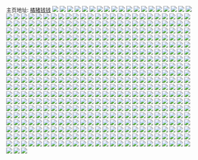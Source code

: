 主页地址: [橘猪钱钱](https://weibo.com/u/7107061953) 
![](https://wx4.sinaimg.cn/mw2000/007KYvtvly1h03eht7yeij30xz0u0gv7.jpg) 
![](https://wx4.sinaimg.cn/mw2000/007KYvtvly1h02on1ruq6j30u00u045q.jpg) 
![](https://wx4.sinaimg.cn/mw2000/007KYvtvly1h02juuqb6xj30u011vgtt.jpg) 
![](https://wx4.sinaimg.cn/mw2000/007KYvtvly1h02jutr2vnj30qh10d10n.jpg) 
![](https://wx4.sinaimg.cn/mw2000/007KYvtvly1h015203l23j30u00u0aea.jpg) 
![](https://wx4.sinaimg.cn/mw2000/007KYvtvly1h00ffe57htj32c02c0kjl.jpg) 
![](https://wx4.sinaimg.cn/mw2000/007KYvtvly1h004lz8wioj30u00u00yj.jpg) 
![](https://wx4.sinaimg.cn/mw2000/007KYvtvly1h000j3vbzrj31sc1scnpd.jpg) 
![](https://wx4.sinaimg.cn/mw2000/007KYvtvly1h000j1tcn2j31sc1sc7wi.jpg) 
![](https://wx4.sinaimg.cn/mw2000/007KYvtvly1gzwmqjqxu8j32801o0x6p.jpg) 
![](https://wx4.sinaimg.cn/mw2000/007KYvtvly1gzwmqlvxzpj32801o0x6p.jpg) 
![](https://wx4.sinaimg.cn/mw2000/007KYvtvly1gzwmqgxmrxj31nr21iqv5.jpg) 
![](https://wx4.sinaimg.cn/mw2000/007KYvtvly1gzwmqnc50jj31o0280npd.jpg) 
![](https://wx4.sinaimg.cn/mw2000/007KYvtvly1gzu5kpaybpj30wi09nab6.jpg) 
![](https://wx4.sinaimg.cn/mw2000/007KYvtvly1gzt1yn9dtej31sc1rq4qq.jpg) 
![](https://wx4.sinaimg.cn/mw2000/007KYvtvly1gzs4btxv62j31ei1eitzv.jpg) 
![](https://wx4.sinaimg.cn/mw2000/007KYvtvly1gzqvds2peoj32c02c0b2b.jpg) 
![](https://wx4.sinaimg.cn/mw2000/007KYvtvly1gzqvdt9mnej322e2bz1ky.jpg) 
![](https://wx4.sinaimg.cn/mw2000/007KYvtvly1gzqvfcqyztj30j60gv75h.jpg) 
![](https://wx4.sinaimg.cn/mw2000/007KYvtvly1gzmicxu1usj31sc1sce81.jpg) 
![](https://wx4.sinaimg.cn/mw2000/007KYvtvly1gzmid1dl11j32c02c0u0y.jpg) 
![](https://wx4.sinaimg.cn/mw2000/007KYvtvly1gzmicx9u7cj30jh0jmtax.jpg) 
![](https://wx4.sinaimg.cn/mw2000/007KYvtvly1gzk60gclxyj31400u0gry.jpg) 
![](https://wx4.sinaimg.cn/mw2000/007KYvtvly1gzejcmygyvj31v92hmqv5.jpg) 
![](https://wx4.sinaimg.cn/mw2000/007KYvtvly1gzejcos78oj31r12c0e81.jpg) 
![](https://wx4.sinaimg.cn/mw2000/007KYvtvly1gzd6ma4dsbj30xc32v1kx.jpg) 
![](https://wx4.sinaimg.cn/mw2000/007KYvtvly1gzd153dlfmj31o01o0kjl.jpg) 
![](https://wx4.sinaimg.cn/mw2000/007KYvtvly1gzd12npterj32c02c0hdv.jpg) 
![](https://wx4.sinaimg.cn/mw2000/007KYvtvly1gzd132ml9cj32c02c07wk.jpg) 
![](https://wx4.sinaimg.cn/mw2000/007KYvtvly1gzd12vah2kj32c02c0kjn.jpg) 
![](https://wx4.sinaimg.cn/mw2000/007KYvtvly1gzd13rgjeqj32bz2bzx6r.jpg) 
![](https://wx4.sinaimg.cn/mw2000/007KYvtvly1gzd13burpij32c02c0qv7.jpg) 
![](https://wx4.sinaimg.cn/mw2000/007KYvtvly1gzd13zjgd4j32c02c0b2c.jpg) 
![](https://wx4.sinaimg.cn/mw2000/007KYvtvly1gzd13jqrssj32c02c01l0.jpg) 
![](https://wx4.sinaimg.cn/mw2000/007KYvtvly1gzd1425mh6j30pn07bgmr.jpg) 
![](https://wx4.sinaimg.cn/mw2000/007KYvtvly1gzbxenqcf6j30wi1ycqkh.jpg) 
![](https://wx4.sinaimg.cn/mw2000/007KYvtvly1gzbxemfqfkj30wi1ycts4.jpg) 
![](https://wx4.sinaimg.cn/mw2000/007KYvtvly1gz6jwtn12rj33402c0x6p.jpg) 
![](https://wx4.sinaimg.cn/mw2000/007KYvtvly1gz6jws7odrj31o01o0kjl.jpg) 
![](https://wx4.sinaimg.cn/mw2000/007KYvtvly1gz6jwuez8mj332v2c0e81.jpg) 
![](https://wx4.sinaimg.cn/mw2000/007KYvtvly1gz6jwrajfvj32c02c0b2c.jpg) 
![](https://wx4.sinaimg.cn/mw2000/007KYvtvly1gz6jwxhgb5j32c02c0u10.jpg) 
![](https://wx4.sinaimg.cn/mw2000/007KYvtvly1gz6jwypv6oj30uk48sb2a.jpg) 
![](https://wx4.sinaimg.cn/mw2000/007KYvtvly1gz6jx3m1jsj32c02c04qq.jpg) 
![](https://wx4.sinaimg.cn/mw2000/007KYvtvly1gz2war4x1nj32c02c0qv9.jpg) 
![](https://wx4.sinaimg.cn/mw2000/007KYvtvly1gz2wb0rqoxj32c02c0e84.jpg) 
![](https://wx4.sinaimg.cn/mw2000/007KYvtvly1gz2wai5vp1j32c02c0hdx.jpg) 
![](https://wx4.sinaimg.cn/mw2000/007KYvtvly1gz2wb9mdlpj32c02c0npe.jpg) 
![](https://wx4.sinaimg.cn/mw2000/007KYvtvly1gz2wav04rhj32c02c0qv6.jpg) 
![](https://wx4.sinaimg.cn/mw2000/007KYvtvly1gz2waknqxej32c02c0hdv.jpg) 
![](https://wx4.sinaimg.cn/mw2000/007KYvtvly1gz2wb5ko8jj32c02c0e85.jpg) 
![](https://wx4.sinaimg.cn/mw2000/007KYvtvly1gz2wd4e6ruj32c02c0npf.jpg) 
![](https://wx4.sinaimg.cn/mw2000/007KYvtvly1gz2wdh2kbfj32c02c0b2d.jpg) 
![](https://wx4.sinaimg.cn/mw2000/007KYvtvly1gyzoa4r4whj32bz2bzkjn.jpg) 
![](https://wx4.sinaimg.cn/mw2000/007KYvtvly1gyzoa77p27j32bz2bz4qr.jpg) 
![](https://wx4.sinaimg.cn/mw2000/007KYvtvly1gyzoaa0h6uj32bz2bze83.jpg) 
![](https://wx4.sinaimg.cn/mw2000/007KYvtvly1gyzoaefa8gj32c02bze83.jpg) 
![](https://wx4.sinaimg.cn/mw2000/007KYvtvly1gyzoa1hpmnj32c02bzqv7.jpg) 
![](https://wx4.sinaimg.cn/mw2000/007KYvtvly1gyyc80kcu5j31o01o0qv5.jpg) 
![](https://wx4.sinaimg.cn/mw2000/007KYvtvly1gyyc82umunj31o0280e82.jpg) 
![](https://wx4.sinaimg.cn/mw2000/007KYvtvly1gyyc840b3oj31o0280kjl.jpg) 
![](https://wx4.sinaimg.cn/mw2000/007KYvtvly1gyyc8q4smnj31ab183qo1.jpg) 
![](https://wx4.sinaimg.cn/mw2000/007KYvtvly1gyyc8p16toj31sc1schdt.jpg) 
![](https://wx4.sinaimg.cn/mw2000/007KYvtvly1gyyc8wmkp6j32c02c07wi.jpg) 
![](https://wx4.sinaimg.cn/mw2000/007KYvtvly1gywq7g6d9mj322k2lu1ky.jpg) 
![](https://wx4.sinaimg.cn/mw2000/007KYvtvly1gywq7fa71ej30om10yn5i.jpg) 
![](https://wx4.sinaimg.cn/mw2000/007KYvtvly1gyuttyrr4gj32c02c01l0.jpg) 
![](https://wx4.sinaimg.cn/mw2000/007KYvtvly1gyutudvmu2j32c02c0u0z.jpg) 
![](https://wx4.sinaimg.cn/mw2000/007KYvtvly1gyutvcwzj9j32c02c07wk.jpg) 
![](https://wx4.sinaimg.cn/mw2000/007KYvtvly1gyutu48g9zj31o01o015v.jpg) 
![](https://wx4.sinaimg.cn/mw2000/007KYvtvly1gyutvmo9wlj32c02c0b2b.jpg) 
![](https://wx4.sinaimg.cn/mw2000/007KYvtvly1gyutw9jzmdj32c02c04qs.jpg) 
![](https://wx4.sinaimg.cn/mw2000/007KYvtvly1gyutwgexxnj32c02c07wk.jpg) 
![](https://wx4.sinaimg.cn/mw2000/007KYvtvly1gyutx6yj4gj32bz2bze83.jpg) 
![](https://wx4.sinaimg.cn/mw2000/007KYvtvly1gyserigjnwj31o0280kjm.jpg) 
![](https://wx4.sinaimg.cn/mw2000/007KYvtvly1gyserjxgmlj31o0280hdu.jpg) 
![](https://wx4.sinaimg.cn/mw2000/007KYvtvly1gyserkzg8oj31o0280npe.jpg) 
![](https://wx4.sinaimg.cn/mw2000/007KYvtvly1gyserrosypj32c02c0u0z.jpg) 
![](https://wx4.sinaimg.cn/mw2000/007KYvtvly1gyservzgovj32c02c0b2c.jpg) 
![](https://wx4.sinaimg.cn/mw2000/007KYvtvly1gyserzd6syj32c02c0x6s.jpg) 
![](https://wx4.sinaimg.cn/mw2000/007KYvtvly1gyses2alq8j32c02c0npe.jpg) 
![](https://wx4.sinaimg.cn/mw2000/007KYvtvly1gymb7o2svoj30zk0zkn1r.jpg) 
![](https://wx4.sinaimg.cn/mw2000/007KYvtvly1gymb6mx45lj32c02c0npf.jpg) 
![](https://wx4.sinaimg.cn/mw2000/007KYvtvly1gyiwsdp1vdj31mc25s4qq.jpg) 
![](https://wx4.sinaimg.cn/mw2000/007KYvtvly1gyiwsecyknj31o01o0hdt.jpg) 
![](https://wx4.sinaimg.cn/mw2000/007KYvtvly1gyiwsf2385j31o01o0kjl.jpg) 
![](https://wx4.sinaimg.cn/mw2000/007KYvtvly1gyiwsoimllj32c02c0e83.jpg) 
![](https://wx4.sinaimg.cn/mw2000/007KYvtvly1gyiwsjrdfhj32c02c0hdu.jpg) 
![](https://wx4.sinaimg.cn/mw2000/007KYvtvly1gydewmnef4j32c02c01kz.jpg) 
![](https://wx4.sinaimg.cn/mw2000/007KYvtvly1gydewny9phj32c02c0u0y.jpg) 
![](https://wx4.sinaimg.cn/mw2000/007KYvtvly1gydewpga0aj33402c01kz.jpg) 
![](https://wx4.sinaimg.cn/mw2000/007KYvtvly1gydewqgltsj31sc1scnpd.jpg) 
![](https://wx4.sinaimg.cn/mw2000/007KYvtvly1gyc818luuuj31xa340npg.jpg) 
![](https://wx4.sinaimg.cn/mw2000/007KYvtvly1gyc81azlkxj32c0340u0z.jpg) 
![](https://wx4.sinaimg.cn/mw2000/007KYvtvly1gyc81cdk08j31w733z1kz.jpg) 
![](https://wx4.sinaimg.cn/mw2000/007KYvtvly1gyc81fe93bj32c02c0b2b.jpg) 
![](https://wx4.sinaimg.cn/mw2000/007KYvtvly1gyc816kyfgj31sc1sckjm.jpg) 
![](https://wx4.sinaimg.cn/mw2000/007KYvtvly1gyc81jddu6j32c02c0e84.jpg) 
![](https://wx4.sinaimg.cn/mw2000/007KYvtvly1gyb9m0dvfuj31sc1sc4qq.jpg) 
![](https://wx4.sinaimg.cn/mw2000/007KYvtvly1gyb9m1w7ahj31yd1g1kjm.jpg) 
![](https://wx4.sinaimg.cn/mw2000/007KYvtvly1gyb9m4g3n7j33402c0npg.jpg) 
![](https://wx4.sinaimg.cn/mw2000/007KYvtvly1gy6jxog8g8j323s1ku4qt.jpg) 
![](https://wx4.sinaimg.cn/mw2000/007KYvtvly1gy6jxrqc30j31jy1jy7wk.jpg) 
![](https://wx4.sinaimg.cn/mw2000/007KYvtvly1gy6jxv7shtj32c02c04qr.jpg) 
![](https://wx4.sinaimg.cn/mw2000/007KYvtvly1gy6jxxj1dej32c02c0e82.jpg) 
![](https://wx4.sinaimg.cn/mw2000/007KYvtvly1gy6jy0paunj324j33zb2b.jpg) 
![](https://wx4.sinaimg.cn/mw2000/007KYvtvly1gy6jy4jtxzj32c0340e83.jpg) 
![](https://wx4.sinaimg.cn/mw2000/007KYvtvly1gy6jy7norcj32c02c0x6q.jpg) 
![](https://wx4.sinaimg.cn/mw2000/007KYvtvly1gy6jy9e598j32c02c0qv6.jpg) 
![](https://wx4.sinaimg.cn/mw2000/007KYvtvly1gy6jxmdrywj32c02c0qv6.jpg) 
![](https://wx4.sinaimg.cn/mw2000/007KYvtvly1gy6jycu3e1j32c02qdhdu.jpg) 
![](https://wx4.sinaimg.cn/mw2000/007KYvtvly1gy6jy5yssjj32c0340kjm.jpg) 
![](https://wx4.sinaimg.cn/mw2000/007KYvtvly1gy5fyspmepj32ds1sc4qr.jpg) 
![](https://wx4.sinaimg.cn/mw2000/007KYvtvly1gy5fzihwmpj32c02c07wk.jpg) 
![](https://wx4.sinaimg.cn/mw2000/007KYvtvly1gy5fznbnsoj32c02c0npg.jpg) 
![](https://wx4.sinaimg.cn/mw2000/007KYvtvly1gy5g012rlwj32c02c0b2c.jpg) 
![](https://wx4.sinaimg.cn/mw2000/007KYvtvly1gy5fzszpd2j32c02c01kz.jpg) 
![](https://wx4.sinaimg.cn/mw2000/007KYvtvly1gy5g06j8etj32c02c01l0.jpg) 
![](https://wx4.sinaimg.cn/mw2000/007KYvtvly1gy5g0cxxo8j32c02c0x6r.jpg) 
![](https://wx4.sinaimg.cn/mw2000/007KYvtvly1gy5g0j83f5j32c02c0kjn.jpg) 
![](https://wx4.sinaimg.cn/mw2000/007KYvtvly1gy5g0qyvqrj32c03404qs.jpg) 
![](https://wx4.sinaimg.cn/mw2000/007KYvtvly1gy23izxub7j32af2aex6z.jpg) 
![](https://wx4.sinaimg.cn/mw2000/007KYvtvly1gy23j277p2j32c02c0kjm.jpg) 
![](https://wx4.sinaimg.cn/mw2000/007KYvtvly1gxzpcvnxmwj32c02c0kjm.jpg) 
![](https://wx4.sinaimg.cn/mw2000/007KYvtvly1gxzpczietwj3340340npf.jpg) 
![](https://wx4.sinaimg.cn/mw2000/007KYvtvly1gxzpd0u2bij33402c07wi.jpg) 
![](https://wx4.sinaimg.cn/mw2000/007KYvtvly1gxzpd3nztrj33402vthdw.jpg) 
![](https://wx4.sinaimg.cn/mw2000/007KYvtvly1gxzpd7hd9sj32c02c0u0z.jpg) 
![](https://wx4.sinaimg.cn/mw2000/007KYvtvly1gxzpdffsx7j32c02c0kjo.jpg) 
![](https://wx4.sinaimg.cn/mw2000/007KYvtvly1gxzpdjcwbej32c02c0kjn.jpg) 
![](https://wx4.sinaimg.cn/mw2000/007KYvtvly1gxzpdmzlf5j32c02c0u0z.jpg) 
![](https://wx4.sinaimg.cn/mw2000/007KYvtvly1gxzpcrzhraj32c02c0hdv.jpg) 
![](https://wx4.sinaimg.cn/mw2000/007KYvtvly1gxxd109yusj32c02pgb2b.jpg) 
![](https://wx4.sinaimg.cn/mw2000/007KYvtvly1gxxd1c6nz2j32c02c07wj.jpg) 
![](https://wx4.sinaimg.cn/mw2000/007KYvtvly1gxxd1yth0ej32c02c0qv7.jpg) 
![](https://wx4.sinaimg.cn/mw2000/007KYvtvly1gxxdyxefxwj32c02c07wl.jpg) 
![](https://wx4.sinaimg.cn/mw2000/007KYvtvly1gxw456y9jej30u0140tem.jpg) 
![](https://wx4.sinaimg.cn/mw2000/007KYvtvly1gxw457j9fcj30u0121tei.jpg) 
![](https://wx4.sinaimg.cn/mw2000/007KYvtvly1gxw458c66mj30u00u0tg6.jpg) 
![](https://wx4.sinaimg.cn/mw2000/007KYvtvly1gxw458rhz3j30u00u0n5n.jpg) 
![](https://wx4.sinaimg.cn/mw2000/007KYvtvly1gxw456l8v5j30u0140q8n.jpg) 
![](https://wx4.sinaimg.cn/mw2000/007KYvtvly1gxw459ezcnj30u01407kr.jpg) 
![](https://wx4.sinaimg.cn/mw2000/007KYvtvly1gxw459xkm2j30u00u0q95.jpg) 
![](https://wx4.sinaimg.cn/mw2000/007KYvtvly1gxw45aby9mj30u00u0wkh.jpg) 
![](https://wx4.sinaimg.cn/mw2000/007KYvtvly1gxr52n0m7bj32c0340e81.jpg) 
![](https://wx4.sinaimg.cn/mw2000/007KYvtvly1gxmzpfyb9kj30wi0w4n1v.jpg) 
![](https://wx4.sinaimg.cn/mw2000/007KYvtvly1gxmy9nw1ehj31jk1jkq7j.jpg) 
![](https://wx4.sinaimg.cn/mw2000/007KYvtvly1gxlel731ohj30wi0w3jwm.jpg) 
![](https://wx4.sinaimg.cn/mw2000/007KYvtvly1gxlel7awmej30sg0sg0wo.jpg) 
![](https://wx4.sinaimg.cn/mw2000/007KYvtvly1gxenc5cfmjj30kr0kuack.jpg) 
![](https://wx4.sinaimg.cn/mw2000/007KYvtvly1gxelbh5ou6j32c02c0qv8.jpg) 
![](https://wx4.sinaimg.cn/mw2000/007KYvtvly1gxelbmo00aj32c02c04qr.jpg) 
![](https://wx4.sinaimg.cn/mw2000/007KYvtvly1gxelba4xq2j32c02c0u0z.jpg) 
![](https://wx4.sinaimg.cn/mw2000/007KYvtvly1gxelb75knyj32c02c04qr.jpg) 
![](https://wx4.sinaimg.cn/mw2000/007KYvtvly1gx6ptyf1otj30wi1ycdp5.jpg) 
![](https://wx4.sinaimg.cn/mw2000/007KYvtvly1gx2sr3lyp4j33402c04qt.jpg) 
![](https://wx4.sinaimg.cn/mw2000/007KYvtvly1gx2sr4fbldj30wi0rcqcq.jpg) 
![](https://wx4.sinaimg.cn/mw2000/007KYvtvly1gx2sr5movuj33402c0x6s.jpg) 
![](https://wx4.sinaimg.cn/mw2000/007KYvtvly1gx2sr98gqnj32c0340e84.jpg) 
![](https://wx4.sinaimg.cn/mw2000/007KYvtvly1gx2sr1osfqj32c02c0x6q.jpg) 
![](https://wx4.sinaimg.cn/mw2000/007KYvtvly1gx2srbxdmyj32c02c0npg.jpg) 
![](https://wx4.sinaimg.cn/mw2000/007KYvtvly1gx2sreehnaj32c02c0b2b.jpg) 
![](https://wx4.sinaimg.cn/mw2000/007KYvtvly1gx2srgmeboj32c02c0hdu.jpg) 
![](https://wx4.sinaimg.cn/mw2000/007KYvtvly1gx2srk6lfyj32c0340kjn.jpg) 
![](https://wx4.sinaimg.cn/mw2000/007KYvtvly1gwz991d2aoj32c02c0e82.jpg) 
![](https://wx4.sinaimg.cn/mw2000/007KYvtvly1gwz994h5x5j32c02c04qq.jpg) 
![](https://wx4.sinaimg.cn/mw2000/007KYvtvly1gwz996u8fcj32c02c0b29.jpg) 
![](https://wx4.sinaimg.cn/mw2000/007KYvtvly1gwz98xgcomj32c02c0e81.jpg) 
![](https://wx4.sinaimg.cn/mw2000/007KYvtvly1gwz998w70zj32c02c0b29.jpg) 
![](https://wx4.sinaimg.cn/mw2000/007KYvtvly1gwz99bcth5j32c02c0u0x.jpg) 
![](https://wx4.sinaimg.cn/mw2000/007KYvtvly1gwo6wugpmlj32c02c0hdu.jpg) 
![](https://wx4.sinaimg.cn/mw2000/007KYvtvly1gwo6wvvhn5j32c02c0b2a.jpg) 
![](https://wx4.sinaimg.cn/mw2000/007KYvtvly1gwo6wxako5j32c02c04qq.jpg) 
![](https://wx4.sinaimg.cn/mw2000/007KYvtvly1gwo6wypd21j32c02c0b2a.jpg) 
![](https://wx4.sinaimg.cn/mw2000/007KYvtvly1gwo6x0p7szj32c02c07wi.jpg) 
![](https://wx4.sinaimg.cn/mw2000/007KYvtvly1gwlngrrgxcj32c02c0qv6.jpg) 
![](https://wx4.sinaimg.cn/mw2000/007KYvtvly1gwlnl8enf3j31zw2apkjl.jpg) 
![](https://wx4.sinaimg.cn/mw2000/007KYvtvly1gwlnlaewxmj32c0340000.jpg) 
![](https://wx4.sinaimg.cn/mw2000/007KYvtvly1gwjaoxsy9jj32c03407wi.jpg) 
![](https://wx4.sinaimg.cn/mw2000/007KYvtvly1gwihqa39jbj32c02c07wj.jpg) 
![](https://wx4.sinaimg.cn/mw2000/007KYvtvly1gwh7jxkiasj325q2q04qp.jpg) 
![](https://wx4.sinaimg.cn/mw2000/007KYvtvly1gwh7j48xywj32c0340u0x.jpg) 
![](https://wx4.sinaimg.cn/mw2000/007KYvtvly1gw5u6nfp5cj32c02c0b2a.jpg) 
![](https://wx4.sinaimg.cn/mw2000/007KYvtvly1gw5u6ro81wj32c02c07wi.jpg) 
![](https://wx4.sinaimg.cn/mw2000/007KYvtvly1gw5u6wkjx7j32c02c04qq.jpg) 
![](https://wx4.sinaimg.cn/mw2000/007KYvtvly1gw5u72e7eoj32c02c0e82.jpg) 
![](https://wx4.sinaimg.cn/mw2000/007KYvtvly1gw3eze11ebj31sc2dsqv5.jpg) 
![](https://wx4.sinaimg.cn/mw2000/007KYvtvly1gw3ezftr7wj33402c0qv7.jpg) 
![](https://wx4.sinaimg.cn/mw2000/007KYvtvly1gw3ezh9v0gj33402c0x6r.jpg) 
![](https://wx4.sinaimg.cn/mw2000/007KYvtvly1gw3ezj1osvj33402c0u10.jpg) 
![](https://wx4.sinaimg.cn/mw2000/007KYvtvly1gw280fgmyfj31sc2ds7wi.jpg) 
![](https://wx4.sinaimg.cn/mw2000/007KYvtvly1gw2825rqb9j32c02c04qr.jpg) 
![](https://wx4.sinaimg.cn/mw2000/007KYvtvly1gw282ihaiej32c0340u0y.jpg) 
![](https://wx4.sinaimg.cn/mw2000/007KYvtvly1gw282p3masj33402c0npe.jpg) 
![](https://wx4.sinaimg.cn/mw2000/007KYvtvly1gw282qmbwhj33402c07wh.jpg) 
![](https://wx4.sinaimg.cn/mw2000/007KYvtvly1gw282uvn7wj33402c0npe.jpg) 
![](https://wx4.sinaimg.cn/mw2000/007KYvtvly1gvxnbvut7hj32c0340kjm.jpg) 
![](https://wx4.sinaimg.cn/mw2000/007KYvtvly1gvxnbzk5ccj32c02ml7wi.jpg) 
![](https://wx4.sinaimg.cn/mw2000/007KYvtvly1gvxnc2j6guj32c02c04qr.jpg) 
![](https://wx4.sinaimg.cn/mw2000/007KYvtvly1gvxnceu3b1j32c02c07wi.jpg) 
![](https://wx4.sinaimg.cn/mw2000/007KYvtvly1gvwh8f60abj32c02c0qv5.jpg) 
![](https://wx4.sinaimg.cn/mw2000/007KYvtvly1gvwh8birnsj32c02c0kjm.jpg) 
![](https://wx4.sinaimg.cn/mw2000/007KYvtvly1gvwdltaza6j32c02c0hdu.jpg) 
![](https://wx4.sinaimg.cn/mw2000/007KYvtvly1gvwdlwbliij32c02c0npd.jpg) 
![](https://wx4.sinaimg.cn/mw2000/007KYvtvly1gvo59wsqhfj60ue0u00vb02.jpg) 
![](https://wx4.sinaimg.cn/mw2000/007KYvtvly1gvmvn2z2g4j60u00u0wnj02.jpg) 
![](https://wx4.sinaimg.cn/mw2000/007KYvtvly1gvlzc1u6epj62c02c0kjm02.jpg) 
![](https://wx4.sinaimg.cn/mw2000/007KYvtvly1gvijvzkwfsj610b0u0agb02.jpg) 
![](https://wx4.sinaimg.cn/mw2000/007KYvtvly1gvijylgh9oj62c02c0u1202.jpg) 
![](https://wx4.sinaimg.cn/mw2000/007KYvtvly1gv2ggidd9vj62ds1scqv602.jpg) 
![](https://wx4.sinaimg.cn/mw2000/007KYvtvly1gv2ggq6bhcj62ds1sce8202.jpg) 
![](https://wx4.sinaimg.cn/mw2000/007KYvtvly1gv2gh356fcj62ds1sckjm02.jpg) 
![](https://wx4.sinaimg.cn/mw2000/007KYvtvly1gv2gh9756fj62c03401kz02.jpg) 
![](https://wx4.sinaimg.cn/mw2000/007KYvtvly1guo7xqmyv6j62c62c0b2b02.jpg) 
![](https://wx4.sinaimg.cn/mw2000/007KYvtvly1guo7xusylej62c62c0b2b02.jpg) 
![](https://wx4.sinaimg.cn/mw2000/007KYvtvly1guo7y11asej62c02c07wk02.jpg) 
![](https://wx4.sinaimg.cn/mw2000/007KYvtvly1guhivbai5aj61sc2c14qr02.jpg) 
![](https://wx4.sinaimg.cn/mw2000/007KYvtvly1guhiw04ngxj63402c01kz02.jpg) 
![](https://wx4.sinaimg.cn/mw2000/007KYvtvly1guhiwub24gj633z2bzb2b02.jpg) 
![](https://wx4.sinaimg.cn/mw2000/007KYvtvly1guhixd9x7nj62c02c0u0x02.jpg) 
![](https://wx4.sinaimg.cn/mw2000/007KYvtvly1guhiy3bt4oj62c02c0npg02.jpg) 
![](https://wx4.sinaimg.cn/mw2000/007KYvtvly1guhiyj5h5uj62c02c0u0y02.jpg) 
![](https://wx4.sinaimg.cn/mw2000/007KYvtvly1gubzns62bqj30v91voqv5.jpg) 
![](https://wx4.sinaimg.cn/mw2000/007KYvtvly1gubzpp6lsvj30v91voqv5.jpg) 
![](https://wx4.sinaimg.cn/mw2000/007KYvtvly1gu4zubx10qj31sc2dsb2a.jpg) 
![](https://wx4.sinaimg.cn/mw2000/007KYvtvly1gu4zuji8b0j31sc2dse82.jpg) 
![](https://wx4.sinaimg.cn/mw2000/007KYvtvly1gu4zu4y8rxj31sc2dsqv5.jpg) 
![](https://wx4.sinaimg.cn/mw2000/007KYvtvly1gu4zutfo6kj32ds1sc7wi.jpg) 
![](https://wx4.sinaimg.cn/mw2000/007KYvtvly1gu4zv43ipaj32ds1scb2a.jpg) 
![](https://wx4.sinaimg.cn/mw2000/007KYvtvly1gu4zvc0f4vj33402c0qv6.jpg) 
![](https://wx4.sinaimg.cn/mw2000/007KYvtvly1gtyz9bno48j32c03401ky.jpg) 
![](https://wx4.sinaimg.cn/mw2000/007KYvtvly1gttyp6xannj30v91voqak.jpg) 
![](https://wx4.sinaimg.cn/mw2000/007KYvtvly1gttbrr0dbcj33402c0u0z.jpg) 
![](https://wx4.sinaimg.cn/mw2000/007KYvtvly1gttbruzrf9j31sc1sc1ky.jpg) 
![](https://wx4.sinaimg.cn/mw2000/007KYvtvly1gttbrzp1rij31sc1scx6p.jpg) 
![](https://wx4.sinaimg.cn/mw2000/007KYvtvly1gttbs2xiiyj31q81sbx6p.jpg) 
![](https://wx4.sinaimg.cn/mw2000/007KYvtvly1gttbrna86oj31sc2chb2a.jpg) 
![](https://wx4.sinaimg.cn/mw2000/007KYvtvly1gttbs6918mj31sc2dsu0y.jpg) 
![](https://wx4.sinaimg.cn/mw2000/007KYvtvly1gttbs7fmx9j31jo33zx6p.jpg) 
![](https://wx4.sinaimg.cn/mw2000/007KYvtvly1gttbsawoe5j31sc2bwkjm.jpg) 
![](https://wx4.sinaimg.cn/mw2000/007KYvtvly1gttbsfhqo0j32c02c0x6q.jpg) 
![](https://wx4.sinaimg.cn/mw2000/007KYvtvly1gtr0sgrtxuj32ds1ojhdu.jpg) 
![](https://wx4.sinaimg.cn/mw2000/007KYvtvly1gtr0sijwe2j32ds1schdu.jpg) 
![](https://wx4.sinaimg.cn/mw2000/007KYvtvly1gtr0skhk40j32ds1schdu.jpg) 
![](https://wx4.sinaimg.cn/mw2000/007KYvtvly1gtr0seltsij33402c0npi.jpg) 
![](https://wx4.sinaimg.cn/mw2000/007KYvtvly1gtr0sqlj7dj32c02c0u0z.jpg) 
![](https://wx4.sinaimg.cn/mw2000/007KYvtvly1gtr0swwqawj32c02c0npg.jpg) 
![](https://wx4.sinaimg.cn/mw2000/007KYvtvly1gtot946679j30uk53cnpe.jpg) 
![](https://wx4.sinaimg.cn/mw2000/007KYvtvly1gtot96c9hxj30xc2s01ky.jpg) 
![](https://wx4.sinaimg.cn/mw2000/007KYvtvly1gtot9cg1u5j32ds1sc1kz.jpg) 
![](https://wx4.sinaimg.cn/mw2000/007KYvtvly1gtot9nmipaj32ds1sc7wj.jpg) 
![](https://wx4.sinaimg.cn/mw2000/007KYvtvly1gtot9xhnikj32ds1scu0y.jpg) 
![](https://wx4.sinaimg.cn/mw2000/007KYvtvly1gtotaf605tj32ds1scu0y.jpg) 
![](https://wx4.sinaimg.cn/mw2000/007KYvtvly1gtotakyzuoj32ds1sc4qr.jpg) 
![](https://wx4.sinaimg.cn/mw2000/007KYvtvly1gtotauj6ilj32e12dse84.jpg) 
![](https://wx4.sinaimg.cn/mw2000/007KYvtvly1gtota9mf14j32c0340hdu.jpg) 
![](https://wx4.sinaimg.cn/mw2000/007KYvtvly1gtk3ds23pbj32c02zyu10.jpg) 
![](https://wx4.sinaimg.cn/mw2000/007KYvtvly1gtk3dwxbsqj32dr1mnu0y.jpg) 
![](https://wx4.sinaimg.cn/mw2000/007KYvtvly1gtk3e1010ej32c02c0npe.jpg) 
![](https://wx4.sinaimg.cn/mw2000/007KYvtvly1gtk3e44isdj32982c0e81.jpg) 
![](https://wx4.sinaimg.cn/mw2000/007KYvtvly1gtk3dht1ovj315o2r8hdt.jpg) 
![](https://wx4.sinaimg.cn/mw2000/007KYvtvly1gtk3e92l7zj33403407wl.jpg) 
![](https://wx4.sinaimg.cn/mw2000/007KYvtvly1gtioip8y9jj30hu0fkae1.jpg) 
![](https://wx4.sinaimg.cn/mw2000/007KYvtvly1gtfhvgpyx2j32c025rkjl.jpg) 
![](https://wx4.sinaimg.cn/mw2000/007KYvtvly1gtfhvkaopgj31sc1pob2a.jpg) 
![](https://wx4.sinaimg.cn/mw2000/007KYvtvly1gtfhvnb2zmj31sc1rr4qq.jpg) 
![](https://wx4.sinaimg.cn/mw2000/007KYvtvly1gtfhvfe66cj32c02c0qv6.jpg) 
![](https://wx4.sinaimg.cn/mw2000/007KYvtvly1gtf0kfv2l3j30v90ge0xb.jpg) 
![](https://wx4.sinaimg.cn/mw2000/007KYvtvly1gtc4h09n5xj32c02c0kjp.jpg) 
![](https://wx4.sinaimg.cn/mw2000/007KYvtvly1gtc4h1z7wjj32ds1scb29.jpg) 
![](https://wx4.sinaimg.cn/mw2000/007KYvtvly1gtc4h86fckj31yp31eqv7.jpg) 
![](https://wx4.sinaimg.cn/mw2000/007KYvtvly1gtc4gpjk2fj32c0340qv7.jpg) 
![](https://wx4.sinaimg.cn/mw2000/007KYvtvly1gtc4heh641j31sc2dsx6q.jpg) 
![](https://wx4.sinaimg.cn/mw2000/007KYvtvly1gtc4hin924j321v33zb2c.jpg) 
![](https://wx4.sinaimg.cn/mw2000/007KYvtvly1gt9pnrmvjhj32c0340b29.jpg) 
![](https://wx4.sinaimg.cn/mw2000/007KYvtvly1gt9poekhfnj32lv35snpf.jpg) 
![](https://wx4.sinaimg.cn/mw2000/007KYvtvly1gt9poro9vcj32ds1scb2a.jpg) 
![](https://wx4.sinaimg.cn/mw2000/007KYvtvly1gt9pot6cqzj32ds1schdt.jpg) 
![](https://wx4.sinaimg.cn/mw2000/007KYvtvly1gt9pov94apj31sc2dsqv5.jpg) 
![](https://wx4.sinaimg.cn/mw2000/007KYvtvly1gt9pnns6sdj32ds1sc1kz.jpg) 
![](https://wx4.sinaimg.cn/mw2000/007KYvtvly1gt9poxev0ij32c03407wh.jpg) 
![](https://wx4.sinaimg.cn/mw2000/007KYvtvly1gt9pp09rm3j32c0340b29.jpg) 
![](https://wx4.sinaimg.cn/mw2000/007KYvtvly1gt9pp7r2c3j32c03404qp.jpg) 
![](https://wx4.sinaimg.cn/mw2000/007KYvtvly1gt3uwczlbbj31a816w4ep.jpg) 
![](https://wx4.sinaimg.cn/mw2000/007KYvtvly1gt3uwf51mqj32c02zvkjm.jpg) 
![](https://wx4.sinaimg.cn/mw2000/007KYvtvly1gt3uwbf67aj32c033zhdu.jpg) 
![](https://wx4.sinaimg.cn/mw2000/007KYvtvly1gt3uwgi9coj32c030iqv6.jpg) 
![](https://wx4.sinaimg.cn/mw2000/007KYvtvly1gt3uwj6q4aj32ds1scx6q.jpg) 
![](https://wx4.sinaimg.cn/mw2000/007KYvtvly1gt3uwma4zvj32ds1schdv.jpg) 
![](https://wx4.sinaimg.cn/mw2000/007KYvtvly1gt3uwprcu4j32bz2bzb2b.jpg) 
![](https://wx4.sinaimg.cn/mw2000/007KYvtvly1gt3uwt6py3j31sc2bqqv6.jpg) 
![](https://wx4.sinaimg.cn/mw2000/007KYvtvly1gt3uwwt7foj32bz2bze83.jpg) 
![](https://wx4.sinaimg.cn/mw2000/007KYvtvly1gt3uwxvsh1j32ds1sc4qq.jpg) 
![](https://wx4.sinaimg.cn/mw2000/007KYvtvly1gt0z6u53k2j32c02c0kjl.jpg) 
![](https://wx4.sinaimg.cn/mw2000/007KYvtvly1gsx4doj1mmj322y2201kz.jpg) 
![](https://wx4.sinaimg.cn/mw2000/007KYvtvly1gsx4dt5j4ej324o2dlhdu.jpg) 
![](https://wx4.sinaimg.cn/mw2000/007KYvtvly1gsvzinb47oj33401whe82.jpg) 
![](https://wx4.sinaimg.cn/mw2000/007KYvtvly1gsvziy3x5vj33402c0npe.jpg) 
![](https://wx4.sinaimg.cn/mw2000/007KYvtvly1gsqu8oqq8oj32ds2dshdv.jpg) 
![](https://wx4.sinaimg.cn/mw2000/007KYvtvly1gsqu8qprc7j31yi2ds4qp.jpg) 
![](https://wx4.sinaimg.cn/mw2000/007KYvtvly1gsqu8rdwyqj31yg281tyz.jpg) 
![](https://wx4.sinaimg.cn/mw2000/007KYvtvly1gsqu8sk3zuj32c02c24qp.jpg) 
![](https://wx4.sinaimg.cn/mw2000/007KYvtvly1gsqu8xrnivj32c02c0hdv.jpg) 
![](https://wx4.sinaimg.cn/mw2000/007KYvtvly1gsqu9299g4j32bx2c0u0y.jpg) 
![](https://wx4.sinaimg.cn/mw2000/007KYvtvly1gspwg7kd9zj31sc1sa4qr.jpg) 
![](https://wx4.sinaimg.cn/mw2000/007KYvtvly1gspwg9qb24j31sc1scb2a.jpg) 
![](https://wx4.sinaimg.cn/mw2000/007KYvtvly1gsj8isu6nbj32c02c0b2b.jpg) 
![](https://wx4.sinaimg.cn/mw2000/007KYvtvly1gsbu8q62s1j32c024le88.jpg) 
![](https://wx4.sinaimg.cn/mw2000/007KYvtvly1gsaxdrm9vbj31sc1qqkjs.jpg) 
![](https://wx4.sinaimg.cn/mw2000/007KYvtvly1gsavv8sgs3j31sc2dshe0.jpg) 
![](https://wx4.sinaimg.cn/mw2000/007KYvtvly1gsaxerupffj31sc2dshdu.jpg) 
![](https://wx4.sinaimg.cn/mw2000/007KYvtvly1gsaxeqn0gbj32c02c0e8f.jpg) 
![](https://wx4.sinaimg.cn/mw2000/007KYvtvly1gsaxetnhqhj32c02c0he8.jpg) 
![](https://wx4.sinaimg.cn/mw2000/007KYvtvly1gsaxeyol28j32ds2ds4r2.jpg) 
![](https://wx4.sinaimg.cn/mw2000/007KYvtvly1gsaxf09bq7j31sc2dse82.jpg) 
![](https://wx4.sinaimg.cn/mw2000/007KYvtvly1gsaxf2k1kmj32c0340e82.jpg) 
![](https://wx4.sinaimg.cn/mw2000/007KYvtvly1gsaxf3oxd1j32c03407wi.jpg) 
![](https://wx4.sinaimg.cn/mw2000/007KYvtvly1gs8oslawd4j31sc2dskjm.jpg) 
![](https://wx4.sinaimg.cn/mw2000/007KYvtvly1gs8osmapmdj31sc2ds4qq.jpg) 
![](https://wx4.sinaimg.cn/mw2000/007KYvtvly1gs8osipspkj32c03404qq.jpg) 
![](https://wx4.sinaimg.cn/mw2000/007KYvtvly1grvz0gkuotj32c0340qv6.jpg) 
![](https://wx4.sinaimg.cn/mw2000/007KYvtvly1grvz0d9be9j326f2lhe84.jpg) 
![](https://wx4.sinaimg.cn/mw2000/007KYvtvly1grtcyg3y8xj32c02c0qv5.jpg) 
![](https://wx4.sinaimg.cn/mw2000/007KYvtvly1grns8pea50j32c02c01ky.jpg) 
![](https://wx4.sinaimg.cn/mw2000/007KYvtvly1grnpmn4djwj30rs1cm7n3.jpg) 
![](https://wx4.sinaimg.cn/mw2000/007KYvtvly1grnpmopxq9j32ds1sc4qq.jpg) 
![](https://wx4.sinaimg.cn/mw2000/007KYvtvly1grnpmqt5aoj30rs14z1c0.jpg) 
![](https://wx4.sinaimg.cn/mw2000/007KYvtvly1grnpmrhk45j30rs1lwat5.jpg) 
![](https://wx4.sinaimg.cn/mw2000/007KYvtvly1grnpmsyefcj32ds1sce82.jpg) 
![](https://wx4.sinaimg.cn/mw2000/007KYvtvly1grnpmuii23j32ds1schdu.jpg) 
![](https://wx4.sinaimg.cn/mw2000/007KYvtvly1grnpmx2ddwj32bb332hdv.jpg) 
![](https://wx4.sinaimg.cn/mw2000/007KYvtvly1grnpmz107rj32bb3321kz.jpg) 
![](https://wx4.sinaimg.cn/mw2000/007KYvtvly1grnpn00uh6j30rs2bcwx7.jpg) 
![](https://wx4.sinaimg.cn/mw2000/007KYvtvly1grnpmmavz5j32bb332u0y.jpg) 
![](https://wx4.sinaimg.cn/mw2000/007KYvtvly1grnpn108y9j30rs15ott7.jpg) 
![](https://wx4.sinaimg.cn/mw2000/007KYvtvly1grlnm3ereaj32c03407wj.jpg) 
![](https://wx4.sinaimg.cn/mw2000/007KYvtvly1grlnm4qcn5j32c03407wi.jpg) 
![](https://wx4.sinaimg.cn/mw2000/007KYvtvly1gri3vwg7cwj31sc2dsx6p.jpg) 
![](https://wx4.sinaimg.cn/mw2000/007KYvtvly1gri3vxjotpj31sc2ds1ky.jpg) 
![](https://wx4.sinaimg.cn/mw2000/007KYvtvly1gri3vylwrej32ds1scb2a.jpg) 
![](https://wx4.sinaimg.cn/mw2000/007KYvtvly1gri3vzte3ij31sc1scu0x.jpg) 
![](https://wx4.sinaimg.cn/mw2000/007KYvtvly1gri3w0nq27j32c03407wh.jpg) 
![](https://wx4.sinaimg.cn/mw2000/007KYvtvly1gri3w2nxu2j32c02c0npd.jpg) 
![](https://wx4.sinaimg.cn/mw2000/007KYvtvly1gri3w3pzvmj32c02c0x6p.jpg) 
![](https://wx4.sinaimg.cn/mw2000/007KYvtvly1gri3w1r5c3j32c02c0npd.jpg) 
![](https://wx4.sinaimg.cn/mw2000/007KYvtvly1gr7lhnwgbcj33332bbkjn.jpg) 
![](https://wx4.sinaimg.cn/mw2000/007KYvtvly1gr1kw5mlguj31o0280k8f.jpg) 
![](https://wx4.sinaimg.cn/mw2000/007KYvtvly1gr1kw56x9bj31o02807oc.jpg) 
![](https://wx4.sinaimg.cn/mw2000/007KYvtvly1gqo0rjentwj32ds1schdt.jpg) 
![](https://wx4.sinaimg.cn/mw2000/007KYvtvly1gqo0rk8y3sj32ds1schdt.jpg) 
![](https://wx4.sinaimg.cn/mw2000/007KYvtvly1gqo0rl0lxaj32ds1sce7k.jpg) 
![](https://wx4.sinaimg.cn/mw2000/007KYvtvly1gqo0rm3xdmj32c0340x6p.jpg) 
![](https://wx4.sinaimg.cn/mw2000/007KYvtvly1gqlmr79acqj33402c0kjn.jpg) 
![](https://wx4.sinaimg.cn/mw2000/007KYvtvly1gqlmquwawwj33402c0npf.jpg) 
![](https://wx4.sinaimg.cn/mw2000/007KYvtvly1gqehg73f6uj30rs2tvhcj.jpg) 
![](https://wx4.sinaimg.cn/mw2000/007KYvtvly1gqehg40hqjj30rs2mxb29.jpg) 
![](https://wx4.sinaimg.cn/mw2000/007KYvtvly1gqehg8o1ejj30rs1cm1ct.jpg) 
![](https://wx4.sinaimg.cn/mw2000/007KYvtvly1gqehg23oudj30rs15otrc.jpg) 
![](https://wx4.sinaimg.cn/mw2000/007KYvtvly1gqehgog3amj32c02c0kjs.jpg) 
![](https://wx4.sinaimg.cn/mw2000/007KYvtvly1gqehgr8mzdj30rs3bce81.jpg) 
![](https://wx4.sinaimg.cn/mw2000/007KYvtvly1gqehgtulhzj30uw1iahdt.jpg) 
![](https://wx4.sinaimg.cn/mw2000/007KYvtvly1gqehgvykxqj30rs2bchdt.jpg) 
![](https://wx4.sinaimg.cn/mw2000/007KYvtvly1gqehgygdeej30rs2rknpd.jpg) 
![](https://wx4.sinaimg.cn/mw2000/007KYvtvly1gqc5s9dr66j30nh0tl14p.jpg) 
![](https://wx4.sinaimg.cn/mw2000/007KYvtvly1gqbcz2wzy2j33402c0hdw.jpg) 
![](https://wx4.sinaimg.cn/mw2000/007KYvtvly1gqbcz16guaj33402c0qv7.jpg) 
![](https://wx4.sinaimg.cn/mw2000/007KYvtvly1gq8q121fhuj31nj1i47wh.jpg) 
![](https://wx4.sinaimg.cn/mw2000/007KYvtvly1gq8q10zylrj31mi1s6kjl.jpg) 
![](https://wx4.sinaimg.cn/mw2000/007KYvtvly1gq7jvp2r2sj32ds1scu0y.jpg) 
![](https://wx4.sinaimg.cn/mw2000/007KYvtvly1gq7jvuhyouj32ds1scqv6.jpg) 
![](https://wx4.sinaimg.cn/mw2000/007KYvtvly1gq7jwlexc8j32ds1sckjm.jpg) 
![](https://wx4.sinaimg.cn/mw2000/007KYvtvly1gq7jwokx5bj32ds1sc4qr.jpg) 
![](https://wx4.sinaimg.cn/mw2000/007KYvtvly1gq7jwv33vbj32ds1schdu.jpg) 
![](https://wx4.sinaimg.cn/mw2000/007KYvtvly1gq7jx4kljgj32ds1s2hdu.jpg) 
![](https://wx4.sinaimg.cn/mw2000/007KYvtvly1gq7jvmnvgjj32c0340npe.jpg) 
![](https://wx4.sinaimg.cn/mw2000/007KYvtvly1gq7jxy5ts8j33402c0kjo.jpg) 
![](https://wx4.sinaimg.cn/mw2000/007KYvtvly1gq7jy3u7nbj30v91vo4kx.jpg) 
![](https://wx4.sinaimg.cn/mw2000/007KYvtvly1gq7drs6fivj32ds1scttk.jpg) 
![](https://wx4.sinaimg.cn/mw2000/007KYvtvly1gq7drtk13kj32ds1sckjl.jpg) 
![](https://wx4.sinaimg.cn/mw2000/007KYvtvly1gq7drvgm70j32ds1sc7wi.jpg) 
![](https://wx4.sinaimg.cn/mw2000/007KYvtvly1gq7drxkgvxj32c0340npe.jpg) 
![](https://wx4.sinaimg.cn/mw2000/007KYvtvly1gq4azfl9bzj32c0340e82.jpg) 
![](https://wx4.sinaimg.cn/mw2000/007KYvtvly1gq4azkqvqpj32c0340npd.jpg) 
![](https://wx4.sinaimg.cn/mw2000/007KYvtvly1gq4azq0arlj32c0340hdt.jpg) 
![](https://wx4.sinaimg.cn/mw2000/007KYvtvly1gq4azrgfvqj33402c0npd.jpg) 
![](https://wx4.sinaimg.cn/mw2000/007KYvtvly1gq4azal4k8j33402c0b2b.jpg) 
![](https://wx4.sinaimg.cn/mw2000/007KYvtvly1gq4aztnanmj33402c0b2b.jpg) 
![](https://wx4.sinaimg.cn/mw2000/007KYvtvly1gq4azvc1xjj33402c0kjl.jpg) 
![](https://wx4.sinaimg.cn/mw2000/007KYvtvly1gptylkni6tj30rs2w67wi.jpg) 
![](https://wx4.sinaimg.cn/mw2000/007KYvtvly1gptylmp2s6j30rs15718j.jpg) 
![](https://wx4.sinaimg.cn/mw2000/007KYvtvly1gptylnmmz6j33412c0u0y.jpg) 
![](https://wx4.sinaimg.cn/mw2000/007KYvtvly1gptyloekutj32ds1scu0x.jpg) 
![](https://wx4.sinaimg.cn/mw2000/007KYvtvly1gptylpg024j32ds1scnpd.jpg) 
![](https://wx4.sinaimg.cn/mw2000/007KYvtvly1gptylrrd26j32ds1scb29.jpg) 
![](https://wx4.sinaimg.cn/mw2000/007KYvtvly1gptyljlnpfj32ds1sckjl.jpg) 
![](https://wx4.sinaimg.cn/mw2000/007KYvtvly1gptylsoaixj32ds1schdu.jpg) 
![](https://wx4.sinaimg.cn/mw2000/007KYvtvly1gptyltjk9tj32ds1scqv6.jpg) 
![](https://wx4.sinaimg.cn/mw2000/007KYvtvly1gptylutczcj33402c0b2a.jpg) 
![](https://wx4.sinaimg.cn/mw2000/007KYvtvly1gptylw9kmcj32ds1sckjm.jpg) 
![](https://wx4.sinaimg.cn/mw2000/007KYvtvly1gptylx32l9j32ds1sce82.jpg) 
![](https://wx4.sinaimg.cn/mw2000/007KYvtvly1gptyly88soj32ds1sc4qq.jpg) 
![](https://wx4.sinaimg.cn/mw2000/007KYvtvly1gptylz3ufmj32c03401kx.jpg) 
![](https://wx4.sinaimg.cn/mw2000/007KYvtvly1gpjcaca1sgj32c0340e82.jpg) 
![](https://wx4.sinaimg.cn/mw2000/007KYvtvly1gpjcaek22qj32c02c0qv6.jpg) 
![](https://wx4.sinaimg.cn/mw2000/007KYvtvly1gph5q26ynbj30v81voaik.jpg) 
![](https://wx4.sinaimg.cn/mw2000/007KYvtvly1gp7v9sb6iej30rs223ki0.jpg) 
![](https://wx4.sinaimg.cn/mw2000/007KYvtvly1gp7vkxtl3lj30rs15oarp.jpg) 
![](https://wx4.sinaimg.cn/mw2000/007KYvtvly1gp7vkw86uvj323y2by1kz.jpg) 
![](https://wx4.sinaimg.cn/mw2000/007KYvtvly1gp7vl2drbpj32ds1rwqv6.jpg) 
![](https://wx4.sinaimg.cn/mw2000/007KYvtvly1gp7vl6lxoxj33402c04qs.jpg) 
![](https://wx4.sinaimg.cn/mw2000/007KYvtvly1gp7vlbnvf7j32c0340npd.jpg) 
![](https://wx4.sinaimg.cn/mw2000/007KYvtvly1gp7vltjlxxj32c03407wk.jpg) 
![](https://wx4.sinaimg.cn/mw2000/007KYvtvly1gp7vlqrf6sj33402c0kjn.jpg) 
![](https://wx4.sinaimg.cn/mw2000/007KYvtvly1gp7vmvx97yj323y340e84.jpg) 
![](https://wx4.sinaimg.cn/mw2000/007KYvtvly1gp47vpb6jqj31sc2d6u0y.jpg) 
![](https://wx4.sinaimg.cn/mw2000/007KYvtvly1goxlt75tvpj32ds1scnpe.jpg) 
![](https://wx4.sinaimg.cn/mw2000/007KYvtvly1goxlt97aojj32ds1scu0y.jpg) 
![](https://wx4.sinaimg.cn/mw2000/007KYvtvly1goxltadhmtj32ds1sce82.jpg) 
![](https://wx4.sinaimg.cn/mw2000/007KYvtvly1goxltbylm4j33402c0kjn.jpg) 
![](https://wx4.sinaimg.cn/mw2000/007KYvtvly1goxlt5v7zfj33402c0npf.jpg) 
![](https://wx4.sinaimg.cn/mw2000/007KYvtvly1goxlzis7hpj30k00jgmyu.jpg) 
![](https://wx4.sinaimg.cn/mw2000/007KYvtvly1gox7t445iqj32ds1sc4qq.jpg) 
![](https://wx4.sinaimg.cn/mw2000/007KYvtvly1gox7t300ugj32ds1sce82.jpg) 
![](https://wx4.sinaimg.cn/mw2000/007KYvtvly1gox7t5g8nqj32ds1scb2a.jpg) 
![](https://wx4.sinaimg.cn/mw2000/007KYvtvly1gowbegnlgdj31sc2ds4qq.jpg) 
![](https://wx4.sinaimg.cn/mw2000/007KYvtvly1gowbehju4uj32c0340e81.jpg) 
![](https://wx4.sinaimg.cn/mw2000/007KYvtvly1gowbejin24j32c0340e81.jpg) 
![](https://wx4.sinaimg.cn/mw2000/007KYvtvly1gow60i3it1j32ds1sc4qr.jpg) 
![](https://wx4.sinaimg.cn/mw2000/007KYvtvly1gosi4sl1zaj32yo2yox6u.jpg) 
![](https://wx4.sinaimg.cn/mw2000/007KYvtvly1goqkzve0ujj30rs48sb2a.jpg) 
![](https://wx4.sinaimg.cn/mw2000/007KYvtvly1goqkzu9qxpj30rs2231kx.jpg) 
![](https://wx4.sinaimg.cn/mw2000/007KYvtvly1goqkzwcm6qj30rs1qi1kx.jpg) 
![](https://wx4.sinaimg.cn/mw2000/007KYvtvly1goqkzww5vmj30rs2rknpd.jpg) 
![](https://wx4.sinaimg.cn/mw2000/007KYvtvly1good9seny3j32c03401kx.jpg) 
![](https://wx4.sinaimg.cn/mw2000/007KYvtvly1gokfykm3zdj31sc2dsqv6.jpg) 
![](https://wx4.sinaimg.cn/mw2000/007KYvtvly1gokfylxie8j31sc2dskjm.jpg) 
![](https://wx4.sinaimg.cn/mw2000/007KYvtvly1gokfynhzytj32c0340u0y.jpg) 
![](https://wx4.sinaimg.cn/mw2000/007KYvtvgy1gokarlse9qj33402c07wj.jpg) 
![](https://wx4.sinaimg.cn/mw2000/007KYvtvly1gojfdtlpvfj32c0340hdt.jpg) 
![](https://wx4.sinaimg.cn/mw2000/007KYvtvly1gojfdxgr83j32c0340e81.jpg) 
![](https://wx4.sinaimg.cn/mw2000/007KYvtvly1goib04lejmj33402bzhdu.jpg) 
![](https://wx4.sinaimg.cn/mw2000/007KYvtvly1goib08da1dj33412c0kjm.jpg) 
![](https://wx4.sinaimg.cn/mw2000/007KYvtvly1goib0bgrnjj32ds1sckjm.jpg) 
![](https://wx4.sinaimg.cn/mw2000/007KYvtvly1goib22tsu2j30tg0u01kx.jpg) 
![](https://wx4.sinaimg.cn/mw2000/007KYvtvly1goib1jd5krj32c0340b2a.jpg) 
![](https://wx4.sinaimg.cn/mw2000/007KYvtvly1goib1ld7m4j32c0340qv5.jpg) 
![](https://wx4.sinaimg.cn/mw2000/007KYvtvly1goib1mpr9pj30rs1lwnmb.jpg) 
![](https://wx4.sinaimg.cn/mw2000/007KYvtvly1goib1p4u1ej32ds1sc7wi.jpg) 
![](https://wx4.sinaimg.cn/mw2000/007KYvtvly1goib1rlnusj32ds1scb2a.jpg) 
![](https://wx4.sinaimg.cn/mw2000/007KYvtvly1goib1azzuoj334025nu0y.jpg) 
![](https://wx4.sinaimg.cn/mw2000/007KYvtvly1goib1vt3znj33402451kz.jpg) 
![](https://wx4.sinaimg.cn/mw2000/007KYvtvly1goh28acbjij32ds1sc4qq.jpg) 
![](https://wx4.sinaimg.cn/mw2000/007KYvtvly1goh28blfdnj32ds1scb2a.jpg) 
![](https://wx4.sinaimg.cn/mw2000/007KYvtvly1goh28d0jzpj33402c0e83.jpg) 
![](https://wx4.sinaimg.cn/mw2000/007KYvtvly1goh288vq39j33402c0e84.jpg) 
![](https://wx4.sinaimg.cn/mw2000/007KYvtvly1godvm7rqi5j32c0340u0x.jpg) 
![](https://wx4.sinaimg.cn/mw2000/007KYvtvly1godvm8ox0gj32c0340u0x.jpg) 
![](https://wx4.sinaimg.cn/mw2000/007KYvtvly1godvm9w75oj32c02ls7wh.jpg) 
![](https://wx4.sinaimg.cn/mw2000/007KYvtvly1godvmafssoj32c01tk1dx.jpg) 
![](https://wx4.sinaimg.cn/mw2000/007KYvtvly1gobk3c5t2yj32c0340kjl.jpg) 
![](https://wx4.sinaimg.cn/mw2000/007KYvtvly1go6rh8r86fj31sc2dsu0y.jpg) 
![](https://wx4.sinaimg.cn/mw2000/007KYvtvly1go6rhbfxfgj31sc2dse82.jpg) 
![](https://wx4.sinaimg.cn/mw2000/007KYvtvly1go6rhe2e22j31sc2dsx6q.jpg) 
![](https://wx4.sinaimg.cn/mw2000/007KYvtvly1go6rgx89bbj32c0340x6t.jpg) 
![](https://wx4.sinaimg.cn/mw2000/007KYvtvly1go6l0n2wuxj32c02c0hdu.jpg) 
![](https://wx4.sinaimg.cn/mw2000/007KYvtvly1go5unio33oj30u0140q83.jpg) 
![](https://wx4.sinaimg.cn/mw2000/007KYvtvly1go4lmc09juj32dq2nhx6q.jpg) 
![](https://wx4.sinaimg.cn/mw2000/007KYvtvly1go2gstq193j32ds1scx6q.jpg) 
![](https://wx4.sinaimg.cn/mw2000/007KYvtvly1go2gsofa2yj32ds1scnpe.jpg) 
![](https://wx4.sinaimg.cn/mw2000/007KYvtvly1gnwort6f9dj31s711onpd.jpg) 
![](https://wx4.sinaimg.cn/mw2000/007KYvtvly1gnvg4wnx3gj30rs223b29.jpg) 
![](https://wx4.sinaimg.cn/mw2000/007KYvtvly1gnvg4x2agyj30rs15iatx.jpg) 
![](https://wx4.sinaimg.cn/mw2000/007KYvtvly1gnvg4w5nt2j30rs15owv6.jpg) 
![](https://wx4.sinaimg.cn/mw2000/007KYvtvly1gnvg4xghoxj30rs1lwk78.jpg) 
![](https://wx4.sinaimg.cn/mw2000/007KYvtvly1gnvg4xwlitj30rs1lw7r1.jpg) 
![](https://wx4.sinaimg.cn/mw2000/007KYvtvly1gnm4ps6zlej32c0340u0y.jpg) 
![](https://wx4.sinaimg.cn/mw2000/007KYvtvly1gnm4psxt9mj31hc0u0wnq.jpg) 
![](https://wx4.sinaimg.cn/mw2000/007KYvtvly1gnm4pv4qapj32ds1scu0x.jpg) 
![](https://wx4.sinaimg.cn/mw2000/007KYvtvly1gnm4pvlv5qj30u00u00xh.jpg) 
![](https://wx4.sinaimg.cn/mw2000/007KYvtvly1gnm4pw1vidj30u0140ae8.jpg) 
![](https://wx4.sinaimg.cn/mw2000/007KYvtvly1gnm4pwcq00j30u00u076d.jpg) 
![](https://wx4.sinaimg.cn/mw2000/007KYvtvly1gnm4pyw8auj328d1k5x6p.jpg) 
![](https://wx4.sinaimg.cn/mw2000/007KYvtvly1gnm4q2d19kj32ds1scu0y.jpg) 
![](https://wx4.sinaimg.cn/mw2000/007KYvtvly1gnm4pnx0w2j32ds1scqv6.jpg) 
![](https://wx4.sinaimg.cn/mw2000/007KYvtvly1gnm4q4g1ebj31ap2h9e81.jpg) 
![](https://wx4.sinaimg.cn/mw2000/007KYvtvly1gnh8mj1balj30rs0u0aj1.jpg) 
![](https://wx4.sinaimg.cn/mw2000/007KYvtvly1gnh8mjkqomj30rj1cyq94.jpg) 
![](https://wx4.sinaimg.cn/mw2000/007KYvtvly1gnh8ngvvrvj30tz1ay15k.jpg) 
![](https://wx4.sinaimg.cn/mw2000/007KYvtvly1gnh8mr1nmwj32c03404qr.jpg) 
![](https://wx4.sinaimg.cn/mw2000/007KYvtvly1gnh8mtuduej32bb332hdt.jpg) 
![](https://wx4.sinaimg.cn/mw2000/007KYvtvly1gnh8mydtr9j33332bbu0y.jpg) 
![](https://wx4.sinaimg.cn/mw2000/007KYvtvly1gnh8n1k1sqj32bb332x6p.jpg) 
![](https://wx4.sinaimg.cn/mw2000/007KYvtvly1gnh8n63efhj32c0340kjm.jpg) 
![](https://wx4.sinaimg.cn/mw2000/007KYvtvly1gnh8nbmuh1j32ds1scu0y.jpg) 
![](https://wx4.sinaimg.cn/mw2000/007KYvtvly1gn72uivkljj32ds1schdv.jpg) 
![](https://wx4.sinaimg.cn/mw2000/007KYvtvly1gn72ukae8kj32ds1sc4qr.jpg) 
![](https://wx4.sinaimg.cn/mw2000/007KYvtvly1gn72ukzabej32ds1schdt.jpg) 

